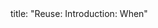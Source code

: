<frontmatter>
title: "Reuse: Introduction: When"
</frontmatter>

<include src="unit-inPage-asFlat.md" boilerplate />